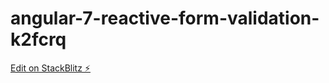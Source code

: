 # angular-7-reactive-form-validation-k2fcrq

[Edit on StackBlitz ⚡️](https://stackblitz.com/edit/angular-7-reactive-form-validation-k2fcrq)